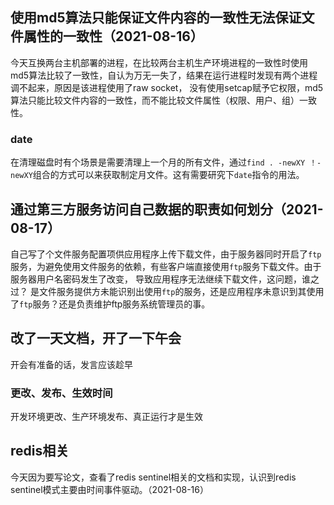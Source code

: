 ##  使用md5算法只能保证文件内容的一致性无法保证文件属性的一致性（2021-08-16）
今天互换两台主机部署的进程，在比较两台主机生产环境进程的一致性时使用md5算法比较了一致性，自认为万无一失了，结果在运行进程时发现有两个进程调不起来，原因是该进程使用了raw socket，
没有使用setcap赋予它权限，md5算法只能比较文件内容的一致性，而不能比较文件属性（权限、用户、组）一致性。

### date
在清理磁盘时有个场景是需要清理上一个月的所有文件，通过`find . -newXY ！-newXY`组合的方式可以来获取制定月文件。这有需要研究下`date`指令的用法。

## 通过第三方服务访问自己数据的职责如何划分（2021-08-17）
自己写了个文件服务配置项供应用程序上传下载文件，由于服务器同时开启了`ftp`服务，为避免使用文件服务的依赖，有些客户端直接使用`ftp`服务下载文件。由于服务器用户名密码发生了改变，
导致应用程序无法继续下载文件，这问题，谁之过？
是文件服务提供方未能识别出使用`ftp`的服务，还是应用程序未意识到其使用了`ftp`服务？还是负责维护ftp服务系统管理员的事。

## 改了一天文档，开了一下午会
开会有准备的话，发言应该趁早

### 更改、发布、生效时间
开发环境更改、生产环境发布、真正运行才是生效


## redis相关
今天因为要写论文，查看了redis sentinel相关的文档和实现，认识到redis sentinel模式主要由时间事件驱动。（2021-08-16）
